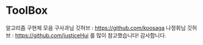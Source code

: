 # ToolBox

알고리즘 구현체 모음
구사과님 깃허브 : https://github.com/koosaga
나정휘님 깃허브 : https://github.com/justiceHui
를 많이 참고했습니다! 감사합니다.
